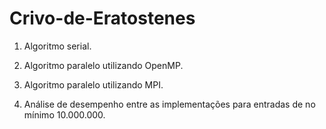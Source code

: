 # Crivo-de-Eratostenes

1) Algoritmo serial.

2) Algoritmo paralelo utilizando OpenMP.

3) Algoritmo paralelo utilizando MPI.

4) Análise de desempenho entre as implementações para entradas de no mínimo 10.000.000.
